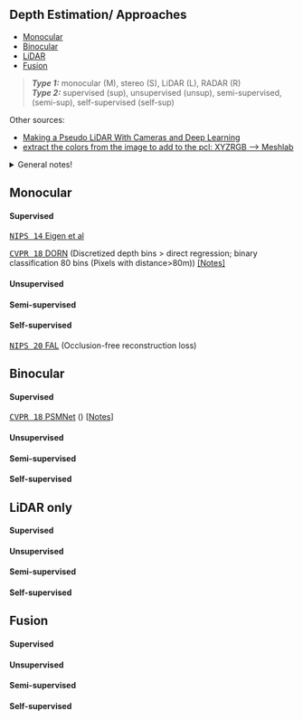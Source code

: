 ## Depth Estimation/ Approaches

- [Monocular](#monocular)
- [Binocular](#binocular)
- [LiDAR](#lidar-only)
- [Fusion](#fusion)

> **_Type 1:_** monocular (M), stereo (S), LiDAR (L), RADAR (R)<br/> 
> **_Type 2:_** supervised (sup), unsupervised (unsup), semi-supervised, (semi-sup), self-supervised (self-sup)

Other sources:
- [Making a Pseudo LiDAR With Cameras and Deep Learning](https://medium.com/swlh/making-a-pseudo-lidar-with-cameras-and-deep-learning-e8f03f939c5f)
- [extract the colors from the image to add to the pcl: XYZRGB --> Meshlab](https://medium.com/analytics-vidhya/depth-sensing-and-3d-reconstruction-512ed121aa60)

<details>
  <summary>General notes!</summary>

- Ref:  <a href="https://medium.com/swlh/making-a-pseudo-lidar-with-cameras-and-deep-learning-e8f03f939c5f">Depth normalization</a><br/> we need to penalize the things that are ‘closer’ more than the things that are far away, because for planning, closer objects would matter more mostly. --> <b>Depth normalization </b> is the idea taking the inverse of the depth-map<br/>
depthNormalized = maxDepth / original_depth_map<br/>;where maxDepth is the max depth value in the whole dataset

</details>

## Monocular

#### Supervised

[<kbd>NIPS 14</kbd> Eigen et al](https://arxiv.org/pdf/1406.2283.pdf)

[<kbd>CVPR 18</kbd> DORN](https://openaccess.thecvf.com/content_cvpr_2018/papers/Fu_Deep_Ordinal_Regression_CVPR_2018_paper.pdf) (Discretized depth bins > direct regression; binary classification 80 bins (Pixels with distance>80m)) [[Notes]](https://github.com/patrick-llgc/Learning-Deep-Learning/blob/master/paper_notes/dorn.md)

#### Unsupervised

#### Semi-supervised

#### Self-supervised

[<kbd>NIPS 20</kbd> FAL](https://proceedings.neurips.cc/paper/2020/file/951124d4a093eeae83d9726a20295498-Paper.pdf) (Occlusion-free reconstruction loss)

## Binocular

#### Supervised

[<kbd>CVPR 18</kbd> PSMNet](https://openaccess.thecvf.com/content_cvpr_2018/papers/Chang_Pyramid_Stereo_Matching_CVPR_2018_paper.pdf) () [[Notes](psmnet.md)]

#### Unsupervised

#### Semi-supervised

#### Self-supervised


## LiDAR only

#### Supervised

#### Unsupervised

#### Semi-supervised

#### Self-supervised

## Fusion

#### Supervised

#### Unsupervised

#### Semi-supervised

#### Self-supervised
